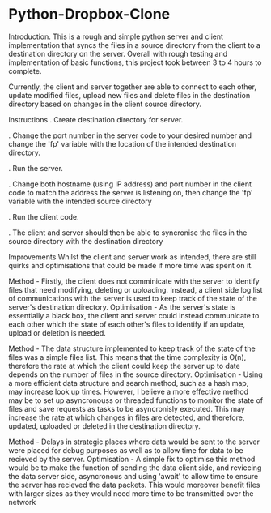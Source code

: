 # Python-Dropbox-Clone

Introduction. 
This is a rough and simple python server and client implementation that syncs the files in a source directory from the client to a destination directory on the server.
Overall with rough testing and implementation of basic functions, this project took between 3 to 4 hours to complete.

Currently, the client and server together are able to connect to each other, update modified files, upload new files and delete files in the destination directory based on changes in the client source directory.

Instructions
. Create destination directory for server.

. Change the port number in the server code to your desired number and change the 'fp' variable with the location of the intended destination directory.

. Run the server.

. Change both hostname (using IP address) and port number in the client code to match the address the server is listening on, then change the 'fp' variable with the intended source directory

. Run the client code.

. The client and server should then be able to syncronise the files in the source directory with the destination directory 


Improvements
Whilst the client and server work as intended, there are still quirks and optimisations that could be made if more time was spent on it. 

Method - Firstly, the client does not comminicate with the server to identify files that need modifying, deleting or uploading. Instead, a client side log list of communications with the server is used to keep track of the state of the server's destination directory.
Optimisation - As the server's state is essentially a black box, the client and server could instead communicate to each other which the state of each other's files to identify if an update, upload or deletion is needed. 

Method - The data structure implemented to keep track of the state of the files was a simple files list. This means that the time complexity is O(n), therefore the rate at which the client could keep the server up to date depends on the number of files in the source directory.
Optimisation - Using a more efficient data structure and search method, such as a hash map, may increase look up times. However, I believe a more effective method may be to set up asyncronouss or threaded functions to monitor the state of files and save requests as tasks to be asyncronisly executed. This may increase the rate at which changes in files are detected, and therefore, updated, uploaded or deleted in the destination directory. 

Method - Delays in strategic places where data would be sent to the server were placed for debug purposes as well as to allow time for data to be recieved by the server.
Optimisation - A simple fix to optimise this method would be to make the function of sending the data client side, and reviecing the data server side, asyncronous and using 'await' to allow time to ensure the server has recieved the data packets. This would moreover benefit files with larger sizes as they would need more time to be transmitted over the network

